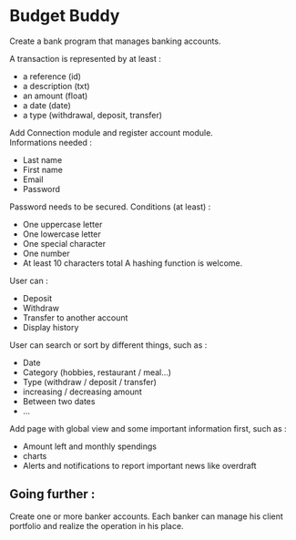 # Budget Buddy
  
Create a bank program that manages banking accounts.  
  
A transaction is represented by at least :  
- a reference (id)  
- a description (txt)  
- an amount (float)  
- a date (date)  
- a type (withdrawal, deposit, transfer)  
  
Add Connection module and register account module.  
Informations needed : 
- Last name  
- First name  
- Email  
- Password

Password needs to be secured. Conditions (at least) : 
- One uppercase letter
- One lowercase letter
- One special character
- One number
- At least 10 characters total
A hashing function is welcome.

User can :
- Deposit
- Withdraw
- Transfer to another account
- Display history

User can search or sort by different things, such as :
- Date
- Category (hobbies, restaurant / meal...)
- Type (withdraw / deposit / transfer)
- increasing / decreasing amount
- Between two dates
- ...

Add page with global view and some important information first, such as :
- Amount left and monthly spendings
- charts
- Alerts and notifications to report important news like overdraft

## Going further :  
  
Create one or more banker accounts. Each banker can manage his client portfolio and realize
the operation in his place.